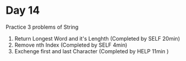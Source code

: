 # Day 14

Practice 3 problems of String

1. Return Longest Word and it's Lenghth (Completed by SELF 20min)
2. Remove nth Index (Completed by SELF 4min)
3. Exchenge first and last Character (Completed by HELP 11min )